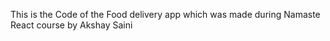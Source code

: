 This is the Code of the Food delivery app which was made during Namaste React course by Akshay Saini
